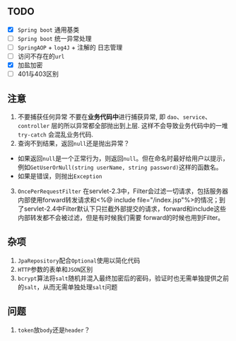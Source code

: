 ## TODO
 - [x] `Spring boot` 通用基类
 - [ ] `Spring boot` 统一异常处理 
 - [ ] `SpringAOP` + `log4J` + 注解的 日志管理
 - [ ] 访问不存在的`url`
 - [x] 加盐加密
 - [ ] 401与403区别
## 注意
1. 不要捕获任何异常
不要在**业务代码中**进行捕获异常, 即 `dao`、`service`、`controller` 层的所以异常都全部抛出到上层. 这样不会导致业务代码中的一堆  `try-catch`  会混乱业务代码.
2.  查询不到结果，返回`null`还是抛出异常？
- 如果返回`null`是一个正常行为，则返回`null`。但在命名时最好给用户以提示，例如`GetUserOrNull(string userName, string password)`这样的函数名。
- 如果是错误，则抛出`Exception`
3. `OncePerRequestFilter`
在servlet-2.3中，Filter会过滤一切请求，包括服务器内部使用forward转发请求和<%@ include file="/index.jsp"%>的情况；到了servlet-2.4中Filter默认下只拦截外部提交的请求，forward和include这些内部转发都不会被过滤，但是有时候我们需要 forward的时候也用到Filter。

## 杂项
1. `JpaRepository`配合`Optional`使用以简化代码
2. `HTTP`参数的表单和`JSON`区别
3. `bcrypt`算法将`salt`随机并混入最终加密后的密码，验证时也无需单独提供之前的`salt`，从而无需单独处理`salt`问题

## 问题
1. `token`放`body`还是`header`？

<!--stackedit_data:
eyJoaXN0b3J5IjpbLTE2NzYwNzY2NzgsLTE3MDQxMjIwMSwtNz
U4ODU0NDg3LC0xNjI5NzIyNzY4LDIwNDQ1OTE4MDYsLTEyMjQy
MjA2MTYsLTEzNTIyMDc0NzgsLTE1OTQyNDkwODEsLTY2MTAxMz
c4OSw3NDczMDYyODksMzMzOTY3ODcsODQyOTg1OTI0LDE3ODk2
MzI3NjAsMTE0OTAzMjk4Ml19
-->